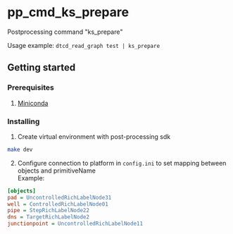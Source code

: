 # pp_cmd_ks_prepare
Postprocessing command "ks_prepare"

Usage example:
`dtcd_read_graph test | ks_prepare  `

## Getting started
###  Prerequisites
1. [Miniconda](https://docs.conda.io/en/latest/miniconda.html)

### Installing
1. Create virtual environment with post-processing sdk 
```bash
make dev
```

2. Configure connection to platform in `config.ini` to set mapping between objects and primitiveName  
Example:  
```ini
[objects]
pad = UncontrolledRichLabelNode31
well = ControlledRichLabelNode01
pipe = StepRichLabelNode22
dns = TargetRichLabelNode2
junctionpoint = UncontrolledRichLabelNode11
```


